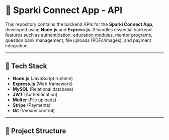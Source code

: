 # 📱 Sparki Connect App - API

This repository contains the backend APIs for the **Sparki Connect App**, developed using **Node.js** and **Express.js**. It handles essential backend features such as authentication, education modules, mentor programs, question bank management, file uploads (PDFs/images), and payment integration.

---

## 🚀 Tech Stack

- **Node.js** (JavaScript runtime)
- **Express.js** (Web framework)
- **MySQL** (Relational database)
- **JWT** (Authentication)
- **Multer** (File uploads)
- **Stripe** (Payments)
- **Git** (Version control)

---

## 📁 Project Structure 
